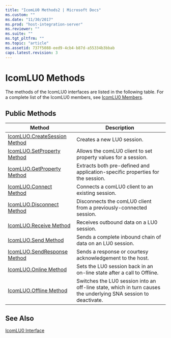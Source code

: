 ```yaml
---
title: "IcomLU0 Methods2 | Microsoft Docs"
ms.custom: ""
ms.date: "11/30/2017"
ms.prod: "host-integration-server"
ms.reviewer: ""
ms.suite: ""
ms.tgt_pltfrm: ""
ms.topic: "article"
ms.assetid: 737f5088-eed9-4cb4-b87d-a55334b3bbab
caps.latest.revision: 3
---
```

# IcomLU0 Methods
The methods of the IcomLU0 interfaces are listed in the following table. For a complete list of the IcomLU0 members, see [IcomLU0 Members](../core/icomlu0-members1.md).  
  
## Public Methods  
  
|Method|Description|  
|------------|-----------------|  
|[IcomLUO.CreateSession Method](../core/icomluo-createsession-method1.md)|Creates a new LU0 session.|  
|[IcomLUO.SetProperty Method](../core/icomluo-setproperty-method1.md)|Allows the comLU0 client to set property values for a session.|  
|[IcomLUO.GetProperty Method](../core/icomluo-getproperty-method1.md)|Extracts both pre-defined and application-specific properties for the session.|  
|[IcomLUO.Connect Method](../core/icomluo-connect-method2.md)|Connects a comLU0 client to an existing session.|  
|[IcomLUO.Disconnect Method](../core/icomluo-disconnect-method2.md)|Disconnects the comLU0 client from a previously-connected session.|  
|[IcomLUO.Receive Method](../core/icomluo-receive-method1.md)|Receives outbound data on a LU0 session.|  
|[IcomLUO.Send Method](../core/icomluo-send-method2.md)|Sends a complete inbound chain of data on an LU0 session.|  
|[IcomLUO.SendResponse Method](../core/icomluo-sendresponse-method2.md)|Sends a response or courtesy acknowledgement to the host.|  
|[IcomLUO.Online Method](../core/icomluo-online-method1.md)|Sets the LU0 session back in an on-line state after a call to Offline.|  
|[IcomLUO.Offline Method](../core/icomluo-offline-method2.md)|Switches the LU0 session into an off-line state, which in turn causes the underlying SNA session to deactivate.|  
  
## See Also  
 [IcomLU0 Interface](../core/icomlu0-interface1.md)